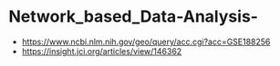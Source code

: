 # Network_based_Data-Analysis-

* https://www.ncbi.nlm.nih.gov/geo/query/acc.cgi?acc=GSE188256
* https://insight.jci.org/articles/view/146362
